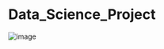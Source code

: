 # Data_Science_Project

![image](https://user-images.githubusercontent.com/58102638/185446468-7d48869e-b3fb-4e55-9ab3-6e2cffa86470.png)

